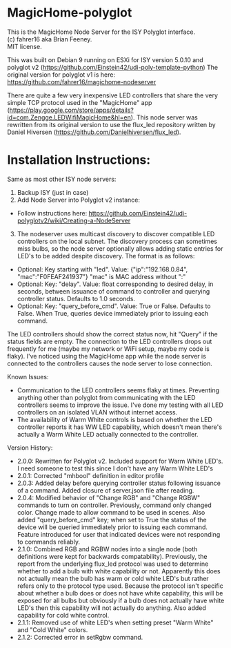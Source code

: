 # MagicHome-polyglot
This is the MagicHome Node Server for the ISY Polyglot interface.  
(c) fahrer16 aka Brian Feeney.  
MIT license. 

This was built on Debian 9 running on ESXi for ISY version 5.0.10 and polyglot v2 (https://github.com/Einstein42/udi-poly-template-python)
The original version for polyglot v1 is here: https://github.com/fahrer16/magichome-nodeserver

There are quite a few very inexpensive LED controllers that share the very simple TCP protocol used in the "MagicHome" app (https://play.google.com/store/apps/details?id=com.Zengge.LEDWifiMagicHome&hl=en).
This node server was rewritten from its original version to use the flux_led repository written by Daniel Hiversen (https://github.com/Danielhiversen/flux_led).


# Installation Instructions:
Same as most other ISY node servers:

1. Backup ISY (just in case)
2. Add Node Server into Polyglot v2 instance:
  * Follow instructions here: https://github.com/Einstein42/udi-polyglotv2/wiki/Creating-a-NodeServer
3. The nodeserver uses multicast discovery to discover compatible LED controllers on the local subnet.  The discovery process can sometimes miss bulbs, so the node server optionally allows adding static entries for LED's to be added despite discovery.  The format is as follows:
  * Optional: Key starting with "led".  Value: {"ip":"192.168.0.84", "mac":"F0FEAF241937"}  "mac" is MAC address without ":"
  * Optional: Key: "delay".  Value: float corresponding to desired delay, in seconds, between issuance of command to controller and querying controller status.  Defaults to 1.0 seconds.
  * Optional: Key: "query_before_cmd".  Value: True or False.  Defaults to False.  When True, queries device immediately prior to issuing each command.
   
The LED controllers should show the correct status now, hit "Query" if the status fields are empty.  The connection to the LED controllers drops out frequently for me (maybe my network or WiFi setup, maybe my code is flaky).  I've noticed using the MagicHome app while the node server is connected to the controllers causes the node server to lose connection.

Known Issues:
- Communication to the LED controllers seems flaky at times.  Preventing anything other than polyglot from communicating with the LED controllers seems to improve the issue.  I've done my testing with all LED controllers on an isolated VLAN without internet access.
- The availability of Warm White controls is based on whether the LED controller reports it has WW LED capability, which doesn't mean there's actually a Warm White LED actually connected to the controller.
 
Version History:
* 2.0.0: Rewritten for Polyglot v2.  Included support for Warm White LED's.  I need someone to test this since I don't have any Warm White LED's
* 2.0.1: Corrected "mhbool" definition in editor profile
* 2.0.3: Added delay before querying controller status following issuance of a command.  Added closure of server.json file after reading.
* 2.0.4: Modified behavior of "Change RGB" and "Change RGBW" commands to turn on controller.  Previously, command only changed color.  Change made to allow command to be used in scenes.  Also added "query_before_cmd" key; when set to True the status of the device will be queried immediately prior to issuing each command.  Feature introduced for user that indicated devices were not responding to commands reliably.
* 2.1.0: Combined RGB and RGBW nodes into a single node (both definitions were kept for backwards compatability).  Previously, the report from the underlying flux_led protocol was used to determine whether to add a bulb with white capability or not.  Apparently this does not actually mean the bulb has warm or cold white LED's but rather refers only to the protocol type used.  Because the protocol isn't specific about whether a bulb does or does not have white capability, this will be exposed for all bulbs but obviously if a bulb does not actually have white LED's then this capability will not actually do anything.  Also added capability for cold white control.
* 2.1.1: Removed use of white LED's when setting preset "Warm White" and "Cold White" colors.
* 2.1.2: Corrected error in setRgbw command.